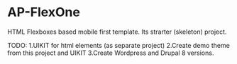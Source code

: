 # AP-FlexOne
 HTML Flexboxes based mobile first template. Its strarter (skeleton) project.
 
 TODO:
 1.UIKIT for html elements (as separate project)
 2.Create demo theme from this project and UIKIT
 3.Create Wordpress and Drupal 8 versions.
 
